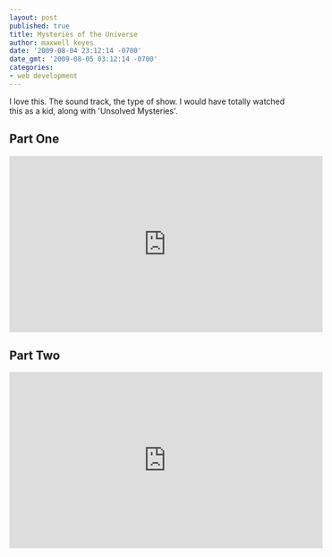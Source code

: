 ```yaml
---
layout: post
published: true
title: Mysteries of the Universe
author: maxwell keyes
date: '2009-08-04 23:12:14 -0700'
date_gmt: '2009-08-05 03:12:14 -0700'
categories:
- web development
---
```


I love this. The sound track, the type of show. I would have totally watched
this as a kid, along with 'Unsolved Mysteries'.

## Part One

<iframe width="560" height="315" src="https://www.youtube.com/embed/i_K6tSOahf0" frameborder="0" allowfullscreen></iframe>

## Part Two

<iframe width="560" height="315" src="https://www.youtube.com/embed/gho9qnlvOgY" frameborder="0" allowfullscreen></iframe>
